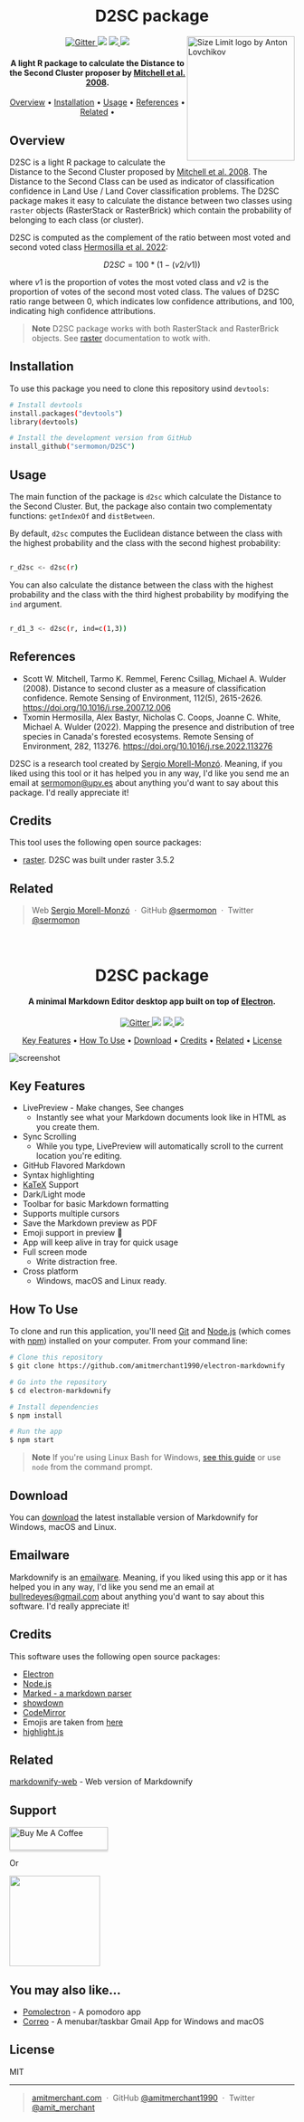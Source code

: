<h1 align="center">
  <br>
  D2SC package
  <br>
</h1>

<img src="https://user-images.githubusercontent.com/59225676/213167385-bd9870cf-20a9-40cd-86dc-36e25b99b0f7.png" align="right"
     alt="Size Limit logo by Anton Lovchikov" width="190" height="220">


<p align="center">
  <a href="https://github.com/sermomon/D2SC">
    <img src="https://img.shields.io/badge/D2SC-v1.0.0-brightgreen"
         alt="Gitter">
  </a>
  <a href="https://cran.r-project.org/">
      <img src="https://img.shields.io/badge/R-package-blue"></a>
  <a href="https://cran.r-project.org/web/packages/raster/index.html">
      <img src="https://img.shields.io/badge/raster-%3E%3D3.5.2-blue">
  </a>
  <a href="">
    <img src="https://img.shields.io/badge/$-donate-ff69b4.svg?maxAge=2592000&amp;style=flat">
  </a>
</p>

<h4 align="center">A light R package to calculate the Distance to the Second Cluster proposer by <a href="https://doi.org/10.1016/j.rse.2007.12.006" target="_blank">Mitchell et al. 2008</a>.</h4>

<p align="center">
  <a href="#Overview">Overview</a> •
  <a href="#Installation">Installation</a> •
  <a href="#Usage">Usage</a> •
  <a href="#References">References</a> •
  <a href="#Related">Related</a> •
</p>

## Overview

D2SC is a light R package to calculate the Distance to the Second Cluster proposed by [Mitchell et al. 2008](https://doi.org/10.1016/j.rse.2007.12.006). The Distance to the Second Class can be used as indicator of classification confidence in Land Use / Land Cover classification problems. The D2SC package makes it easy to calculate the distance between two classes using `raster` objects (RasterStack or RasterBrick) which contain the probability of belonging to each class (or cluster).

D2SC is computed as the complement of the ratio between most voted and second voted class [Hermosilla et al. 2022](https://doi.org/10.1016/j.rse.2022.113276):

$$D2SC = 100*(1-(v2/v1))$$

where $v1$ is the proportion of votes the most voted class and $v2$ is the proportion of votes of the second most voted class. The values of D2SC ratio range between 0, which indicates low confidence attributions, and 100, indicating high confidence attributions.

> **Note**
> D2SC package works with both RasterStack and RasterBrick objects. See [raster](https://cran.r-project.org/web/packages/raster/index.html) documentation to wotk with.

## Installation

To use this package you need to clone this repository usind `devtools`:

```bash
# Install devtools
install.packages("devtools")
library(devtools)
```

```bash
# Install the development version from GitHub
install_github("sermomon/D2SC")
```

## Usage

The main function of the package is `d2sc` which calculate the Distance to the Second Cluster. But, the package also contain two complementaty functions: `getIndexOf` and `distBetween`.

By default, `d2sc` computes the Euclidean distance between the class with the highest probability and the class with the second highest probability:

```bash

r_d2sc <- d2sc(r)

```

You can also calculate the distance between the class with the highest probability and the class with the third highest probability by modifying the `ind` argument.

```bash

r_d1_3 <- d2sc(r, ind=c(1,3))

```

## References

* Scott W. Mitchell, Tarmo K. Remmel, Ferenc Csillag, Michael A. Wulder (2008). Distance to second cluster as a measure of classification confidence. Remote Sensing of Environment, 112(5), 2615-2626. https://doi.org/10.1016/j.rse.2007.12.006
* Txomin Hermosilla, Alex Bastyr, Nicholas C. Coops, Joanne C. White, Michael A. Wulder (2022). Mapping the presence and distribution of tree species in Canada's forested ecosystems. Remote Sensing of Environment, 282, 113276. https://doi.org/10.1016/j.rse.2022.113276

D2SC is a research tool created by [Sergio Morell-Monzó](https://orcid.org/0000-0001-8883-2618). Meaning, if you liked using this tool or it has helped you in any way, I'd like you send me an email at <sermomon@upv.es> about anything you'd want to say about this package. I'd really appreciate it!

## Credits

This tool uses the following open source packages:

- [raster](https://cran.r-project.org/web/packages/raster/index.html). D2SC was built under raster 3.5.2

## Related






> Web [Sergio Morell-Monzó](http://www.upv.es/ficha-personal/sermomon) &nbsp;&middot;&nbsp;
> GitHub [@sermomon](https://github.com/sermomon/sermomon) &nbsp;&middot;&nbsp;
> Twitter [@sermomon](https://twitter.com/sermomon)









<h1 align="center">
  <br>
  D2SC package
  <br>
</h1>

<h4 align="center">A minimal Markdown Editor desktop app built on top of <a href="http://electron.atom.io" target="_blank">Electron</a>.</h4>

<p align="center">
  <a href="https://badge.fury.io/js/electron-markdownify">
    <img src="https://badge.fury.io/js/electron-markdownify.svg"
         alt="Gitter">
  </a>
  <a href="https://gitter.im/amitmerchant1990/electron-markdownify"><img src="https://badges.gitter.im/amitmerchant1990/electron-markdownify.svg"></a>
  <a href="https://saythanks.io/to/bullredeyes@gmail.com">
      <img src="https://img.shields.io/badge/SayThanks.io-%E2%98%BC-1EAEDB.svg">
  </a>
  <a href="https://www.paypal.me/AmitMerchant">
    <img src="https://img.shields.io/badge/$-donate-ff69b4.svg?maxAge=2592000&amp;style=flat">
  </a>
</p>

<p align="center">
  <a href="#key-features">Key Features</a> •
  <a href="#how-to-use">How To Use</a> •
  <a href="#download">Download</a> •
  <a href="#credits">Credits</a> •
  <a href="#related">Related</a> •
  <a href="#license">License</a>
</p>

![screenshot](https://raw.githubusercontent.com/amitmerchant1990/electron-markdownify/master/app/img/markdownify.gif)

## Key Features

* LivePreview - Make changes, See changes
  - Instantly see what your Markdown documents look like in HTML as you create them.
* Sync Scrolling
  - While you type, LivePreview will automatically scroll to the current location you're editing.
* GitHub Flavored Markdown  
* Syntax highlighting
* [KaTeX](https://khan.github.io/KaTeX/) Support
* Dark/Light mode
* Toolbar for basic Markdown formatting
* Supports multiple cursors
* Save the Markdown preview as PDF
* Emoji support in preview :tada:
* App will keep alive in tray for quick usage
* Full screen mode
  - Write distraction free.
* Cross platform
  - Windows, macOS and Linux ready.

## How To Use

To clone and run this application, you'll need [Git](https://git-scm.com) and [Node.js](https://nodejs.org/en/download/) (which comes with [npm](http://npmjs.com)) installed on your computer. From your command line:

```bash
# Clone this repository
$ git clone https://github.com/amitmerchant1990/electron-markdownify

# Go into the repository
$ cd electron-markdownify

# Install dependencies
$ npm install

# Run the app
$ npm start
```

> **Note**
> If you're using Linux Bash for Windows, [see this guide](https://www.howtogeek.com/261575/how-to-run-graphical-linux-desktop-applications-from-windows-10s-bash-shell/) or use `node` from the command prompt.


## Download

You can [download](https://github.com/amitmerchant1990/electron-markdownify/releases/tag/v1.2.0) the latest installable version of Markdownify for Windows, macOS and Linux.

## Emailware

Markdownify is an [emailware](https://en.wiktionary.org/wiki/emailware). Meaning, if you liked using this app or it has helped you in any way, I'd like you send me an email at <bullredeyes@gmail.com> about anything you'd want to say about this software. I'd really appreciate it!

## Credits

This software uses the following open source packages:

- [Electron](http://electron.atom.io/)
- [Node.js](https://nodejs.org/)
- [Marked - a markdown parser](https://github.com/chjj/marked)
- [showdown](http://showdownjs.github.io/showdown/)
- [CodeMirror](http://codemirror.net/)
- Emojis are taken from [here](https://github.com/arvida/emoji-cheat-sheet.com)
- [highlight.js](https://highlightjs.org/)

## Related

[markdownify-web](https://github.com/amitmerchant1990/markdownify-web) - Web version of Markdownify

## Support

<a href="https://www.buymeacoffee.com/5Zn8Xh3l9" target="_blank"><img src="https://www.buymeacoffee.com/assets/img/custom_images/purple_img.png" alt="Buy Me A Coffee" style="height: 41px !important;width: 174px !important;box-shadow: 0px 3px 2px 0px rgba(190, 190, 190, 0.5) !important;-webkit-box-shadow: 0px 3px 2px 0px rgba(190, 190, 190, 0.5) !important;" ></a>

<p>Or</p> 

<a href="https://www.patreon.com/amitmerchant">
	<img src="https://c5.patreon.com/external/logo/become_a_patron_button@2x.png" width="160">
</a>

## You may also like...

- [Pomolectron](https://github.com/amitmerchant1990/pomolectron) - A pomodoro app
- [Correo](https://github.com/amitmerchant1990/correo) - A menubar/taskbar Gmail App for Windows and macOS

## License

MIT

---

> [amitmerchant.com](https://www.amitmerchant.com) &nbsp;&middot;&nbsp;
> GitHub [@amitmerchant1990](https://github.com/amitmerchant1990) &nbsp;&middot;&nbsp;
> Twitter [@amit_merchant](https://twitter.com/amit_merchant)

